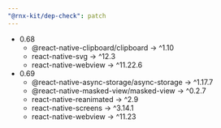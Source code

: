 ```yaml
---
"@rnx-kit/dep-check": patch
---
```


- 0.68
  - @react-native-clipboard/clipboard -> ^1.10
  - react-native-svg -> ^12.3
  - react-native-webview -> ^11.22.6
- 0.69
  - @react-native-async-storage/async-storage -> ^1.17.7
  - @react-native-masked-view/masked-view -> ^0.2.7
  - react-native-reanimated -> ^2.9
  - react-native-screens -> ^3.14.1
  - react-native-webview -> ^11.23

